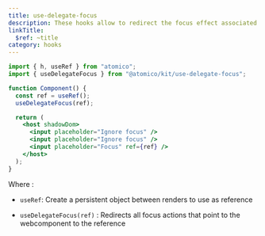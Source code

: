 ```yaml
---
title: use-delegate-focus
description: These hooks allow to redirect the focus effect associated to the component a reference
linkTitle:
  $ref: ~title
category: hooks
---
```


```jsx
import { h, useRef } from "atomico";
import { useDelegateFocus } from "@atomico/kit/use-delegate-focus";

function Component() {
  const ref = useRef();
  useDelegateFocus(ref);

  return (
    <host shadowDom>
      <input placeholder="Ignore focus" />
      <input placeholder="Ignore focus" />
      <input placeholder="Focus" ref={ref} />
    </host>
  );
}
```

Where :

- `useRef`: Create a persistent object between renders to use as reference

- `useDelegateFocus(ref)` : Redirects all focus actions that point to the webcomponent to the reference
